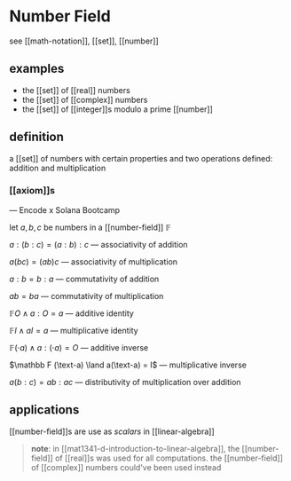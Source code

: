 # Number Field

see [[math-notation]], [[set]], [[number]]

## examples

- the [[set]] of [[real]] numbers
- the [[set]] of [[complex]] numbers
- the [[set]] of [[integer]]s modulo a prime [[number]]

## definition

a [[set]] of numbers with certain properties and two operations defined: addition and multiplication

### [[axiom]]s

&mdash; Encode x Solana Bootcamp

let $a, b, c$ be numbers in a [[number-field]] $\mathbb F$

$a : (b : c) = (a : b) : c$ &mdash; associativity of addition

$a(bc) = (ab)c$ &mdash; associativity of multiplication

$a : b = b : a$ &mdash; commutativity of addition

$ab = ba$ &mdash; commutativity of multiplication

$\mathbb F O \land a : O = a$ &mdash; additive identity

$\mathbb F I \land aI = a$ &mdash; multiplicative identity

$\mathbb F (\cdot a) \land a : (\cdot a) = O$ &mdash; additive inverse

$\mathbb F (\text-a) \land a(\text-a) = I$ &mdash; multiplicative inverse

$a(b : c) = ab : ac$ &mdash; distributivity of multiplication over addition

## applications

[[number-field]]s are use as _scalars_ in [[linear-algebra]]

> **note**: in [[mat1341-d-introduction-to-linear-algebra]], the [[number-field]] of [[real]]s was used for all computations. the [[number-field]] of [[complex]] numbers could've been used instead
